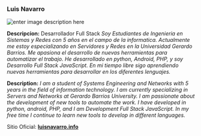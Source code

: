 ### Luis Navarro

![enter image description here](http://luisnavarro.info/img/me.png)

**Descripcion:** 
Desarrollador Full Stack
*Soy Estudiantes de Ingenieria en Sistemas y Redes con 5 años en el campo de la informatica. Actualmente me estoy especializando en Servidores y Redes en la Universidad Gerardo Barrios. Me apasiona el desarrollo de nuevas herramientas para automatizar el trabajo. He desarrollado en python, Android, PHP, y soy Desarrollo Full Stack JavaScript. En mi tiempo libre sigo aprendiendo nuevas herramientas para desarrollar en los diferentes lenguajes.* 

**Description:**
*I am a student of Systems Engineering and Networks with 5 years in the field of information technology. I am currently specializing in Servers and Networks at Gerardo Barrios University. I am passionate about the development of new tools to automate the work. I have developed in python, android, PHP, and I am Development Full Stack JavaScript. In my free time I continue to learn new tools to develop in different languages.*

Sitio Oficial: [**luisnavarro.info**](http://luisnavarro.info/)
